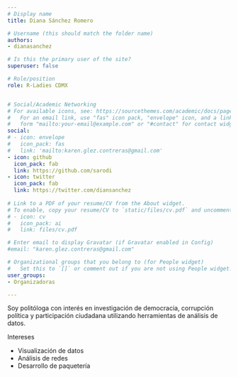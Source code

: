 ```yaml
---
# Display name
title: Diana Sánchez Romero

# Username (this should match the folder name)
authors:
- dianasanchez

# Is this the primary user of the site?
superuser: false

# Role/position
role: R-Ladies CDMX


# Social/Academic Networking
# For available icons, see: https://sourcethemes.com/academic/docs/page-builder/#icons
#   For an email link, use "fas" icon pack, "envelope" icon, and a link in the
#   form "mailto:your-email@example.com" or "#contact" for contact widget.
social:
# - icon: envelope
#   icon_pack: fas
#   link: 'mailto:karen.glez.contreras@gmail.com'
- icon: github
  icon_pack: fab
  link: https://github.com/sarodi
- icon: twitter
  icon_pack: fab
  link: https://twitter.com/diansanchez
  
# Link to a PDF of your resume/CV from the About widget.
# To enable, copy your resume/CV to `static/files/cv.pdf` and uncomment the lines below.
# - icon: cv
#   icon_pack: ai
#   link: files/cv.pdf

# Enter email to display Gravatar (if Gravatar enabled in Config)
#email: "karen.glez.contreras@gmail.com"

# Organizational groups that you belong to (for People widget)
#   Set this to `[]` or comment out if you are not using People widget.
user_groups:
- Organizadoras

---
```


Soy politóloga con interés en investigación de democracia, corrupción política y participación ciudadana utilizando herramientas de análisis de datos. 

Intereses

- Visualización de datos
- Análisis de redes
- Desarrollo de paquetería 
